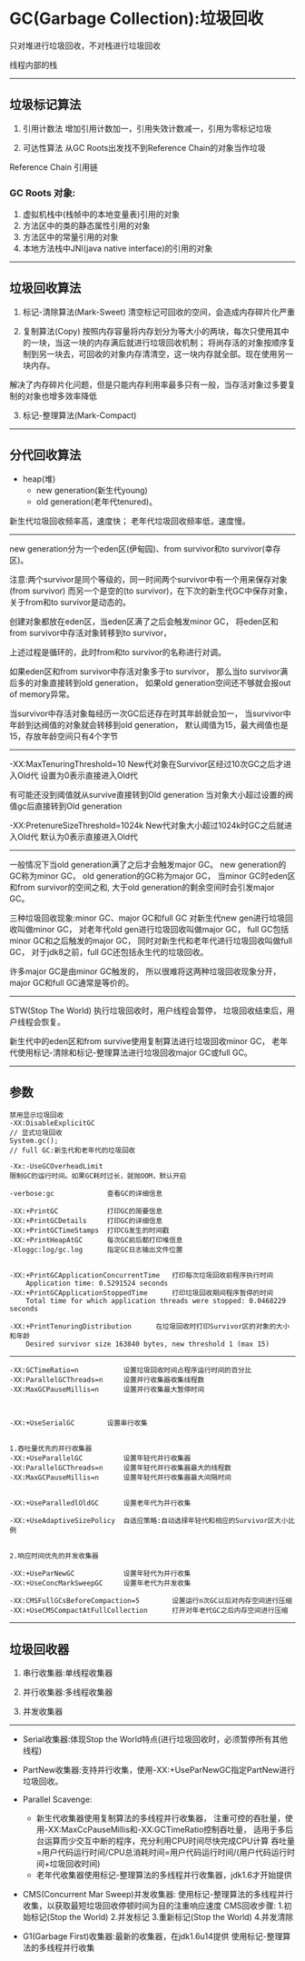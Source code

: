 
# GC(Garbage Collection):垃圾回收

只对堆进行垃圾回收，不对栈进行垃圾回收

线程内部的栈

---


## 垃圾标记算法
1. 引用计数法
增加引用计数加一，引用失效计数减一，引用为零标记垃圾

2. 可达性算法
从GC Roots出发找不到Reference Chain的对象当作垃圾

Reference Chain 引用链

### GC Roots 对象:
1. 虚拟机栈中(栈帧中的本地变量表)引用的对象
2. 方法区中的类的静态属性引用的对象
3. 方法区中的常量引用的对象
4. 本地方法栈中JNI(java native interface)的引用的对象


---

## 垃圾回收算法
1. 标记-清除算法(Mark-Sweet)
清空标记可回收的空间，会造成内存碎片化严重

2. 复制算法(Copy)
按照内存容量将内存划分为等大小的两块，每次只使用其中的一块，当这一块的内存满后就进行垃圾回收机制；
将尚存活的对象按顺序复制到另一块去，可回收的对象内存清清空，这一块内存就全部。现在使用另一块内存。

解决了内存碎片化问题，但是只能内存利用率最多只有一般，当存活对象过多要复制的对象也增多效率降低

3. 标记-整理算法(Mark-Compact)


---

## 分代回收算法

- heap(堆)
    - new generation(新生代young)
    - old generation(老年代tenured)。

新生代垃圾回收频率高，速度快；
老年代垃圾回收频率低，速度慢。

---
new generation分为一个eden区(伊甸园)、from survivor和to survivor(幸存区)。

注意:两个survivor是同个等级的，同一时间两个survivor中有一个用来保存对象(from survivor)
而另一个是空的(to survivor)，在下次的新生代GC中保存对象，关于from和to survivor是动态的。

创建对象都放在eden区，当eden区满了之后会触发minor GC，
将eden区和from survivor中存活对象转移到to survivor，

上述过程是循环的，此时from和to survivor的名称进行对调。

如果eden区和from survivor中存活对象多于to survivor，
那么当to survivor满后多的对象直接转到old generation，
如果old generation空间还不够就会报out of memory异常。

当survivor中存活对象每经历一次GC后还存在时其年龄就会加一，
当survivor中年龄到达阀值的对象就会转移到old generation，
默认阈值为15，最大阀值也是15，存放年龄空间只有4个字节


---
-XX:MaxTenuringThreshold=10
New代对象在Survivor区经过10次GC之后才进入Old代
设置为0表示直接进入Old代


有可能还没到阈值就从survive直接转到Old generation
当对象大小超过设置的阀值gc后直接转到Old generation

-XX:PretenureSizeThreshold=1024k
New代对象大小超过1024k时GC之后就进入Old代
默认为0表示直接进入Old代

---
一般情况下当old generation满了之后才会触发major GC。
new generation的GC称为minor GC，
old generation的GC称为major GC，
当minor GC时eden区和from survivor的空间之和,
大于old generation的剩余空间时会引发major GC。

三种垃圾回收现象:minor GC、major GC和full GC
对新生代new gen进行垃圾回收叫做minor GC，
对老年代old gen进行垃圾回收叫做major GC，
full GC包括minor GC和之后触发的major GC，
同时对新生代和老年代进行垃圾回收叫做full GC，
对于jdk8之前，full GC还包括永生代的垃圾回收。


许多major GC是由minor GC触发的，
所以很难将这两种垃圾回收现象分开，
major GC和full GC通常是等价的。

---
STW(Stop The World)
执行垃圾回收时，用户线程会暂停，
垃圾回收结束后，用户线程会恢复。


新生代中的eden区和from survive使用复制算法进行垃圾回收minor GC，
老年代使用标记-清除和标记-整理算法进行垃圾回收major GC或full GC。

---


## 参数
```
禁用显示垃圾回收
-XX:DisableExplicitGC
// 显式垃圾回收
System.gc();
// full GC:新生代和老年代的垃圾回收

-Xx:-UseGCOverheadLimit
限制GC的运行时间。如果GC耗时过长，就抛OOM，默认开启

-verbose:gc             查看GC的详细信息

-XX:+PrintGC            打印GC的简要信息
-XX:+PrintGCDetails     打印GC的详细信息
-XX:+PrintGCTimeStamps  打印CG发生的时间戳
-XX:+PrintHeapAtGC      每次GC前后都打印堆信息
-Xloggc:log/gc.log      指定GC日志输出文件位置


-XX:+PrintGCApplicationConcurrentTime   打印每次垃圾回收前程序执行时间
    Application time: 0.5291524 seconds
-XX:+PrintGCApplicationStoppedTime      打印垃圾回收期间程序暂停的时间
    Total time for which application threads were stopped: 0.0468229 seconds

-XX:+PrintTenuringDistribution      在垃圾回收时打印Survivor区的对象的大小和年龄
    Desired survivor size 163840 bytes, new threshold 1 (max 15)

```

---

```
-XX:GCTimeRatio=n           设置垃圾回收时间占程序运行时间的百分比
-XX:ParallelGCThreads=n     设置并行收集器收集线程数
-XX:MaxGCPauseMillis=n      设置并行收集最大暂停时间



-XX:+UseSerialGC        设置串行收集


1.吞吐量优先的并行收集器
-XX:+UseParallelGC          设置年轻代并行收集器
-XX:ParallelGCThreads=n     设置年轻代并行收集器最大的线程数
-XX:MaxGCPauseMillis=n      设置年轻代并行收集器最大间隔时间


-XX:+UseParalledlOldGC      设置老年代为并行收集

-XX:+UseAdaptiveSizePolicy  自适应策略:自动选择年轻代和相应的Survivor区大小比例


2.响应时间优先的并发收集器

-XX:+UseParNewGC            设置年轻代为并行收集
-XX:+UseConcMarkSweepGC     设置年老代为并发收集

-XX:CMSFullGCsBeforeCompaction=5        设置运行n次GC以后对内存空间进行压缩
-XX:+UseCMSCompactAtFullCollection      打开对年老代GC之后内存空间进行压缩
```
---


## 垃圾回收器
1. 串行收集器:单线程收集器



2. 并行收集器:多线程收集器



3. 并发收集器


---


- Serial收集器:体现Stop the World特点(进行垃圾回收时，必须暂停所有其他线程)


- PartNew收集器:支持并行收集，使用-XX:+UseParNewGC指定PartNew进行垃圾回收。



- Parallel Scavenge:
    - 新生代收集器使用复制算法的多线程并行收集器，
    注重可控的吞肚量，使用-XX:MaxCcPauseMillis和-XX:GCTimeRatio控制吞吐量，
    适用于多后台运算而少交互中断的程序，充分利用CPU时间尽快完成CPU计算
    吞吐量=用户代码运行时间/CPU总消耗时间=用户代码运行时间/(用户代码运行时间+垃圾回收时间)
    - 老年代收集器使用标记-整理算法的多线程并行收集器，jdk1.6才开始提供

- CMS(Concurrent Mar Sweep)并发收集器:
    使用标记-整理算法的多线程并行收集，以获取最短垃圾回收停顿时间为目的注重响应速度
    CMS回收步骤:
    1.初始标记(Stop the World)
    2.并发标记
    3.重新标记(Stop the World)
    4.并发清除

- G1(Garbage First)收集器:最新的收集器，在jdk1.6u14提供
    使用标记-整理算法的多线程并行收集